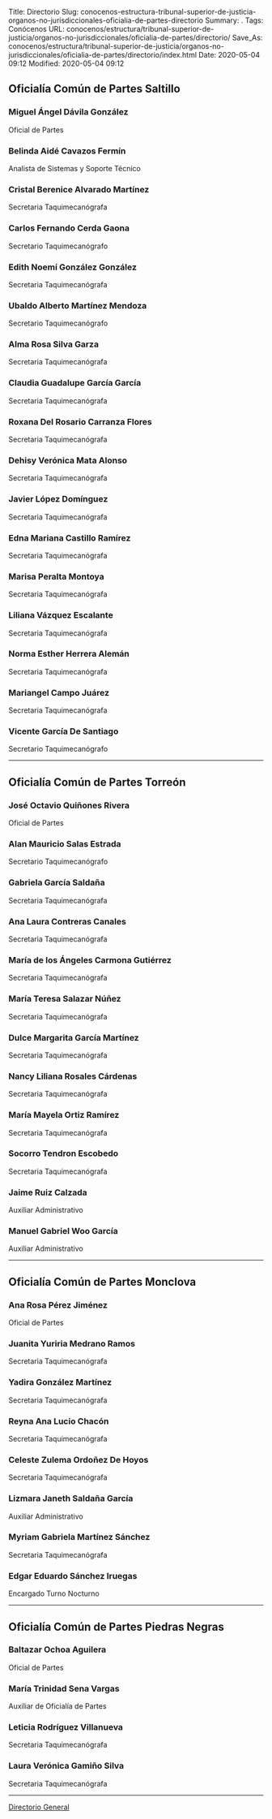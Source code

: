 Title: Directorio
Slug: conocenos-estructura-tribunal-superior-de-justicia-organos-no-jurisdiccionales-oficialia-de-partes-directorio
Summary: .
Tags: Conócenos
URL: conocenos/estructura/tribunal-superior-de-justicia/organos-no-jurisdiccionales/oficialia-de-partes/directorio/
Save_As: conocenos/estructura/tribunal-superior-de-justicia/organos-no-jurisdiccionales/oficialia-de-partes/directorio/index.html
Date: 2020-05-04 09:12
Modified: 2020-05-04 09:12



## Oficialía Común de Partes Saltillo

### Miguel Ángel Dávila González

Oficial de Partes

### Belinda Aidé Cavazos Fermín

Analista de Sistemas y Soporte Técnico

### Cristal Berenice Alvarado Martínez

Secretaria Taquimecanógrafa

### Carlos Fernando Cerda Gaona

Secretario Taquimecanógrafo

### Edith Noemí González González

Secretaria Taquimecanógrafa

### Ubaldo Alberto Martínez Mendoza

Secretario Taquimecanógrafo

### Alma Rosa Silva Garza

Secretaria Taquimecanógrafa

### Claudia Guadalupe García García

Secretaria Taquimecanógrafa

### Roxana Del Rosario Carranza Flores

Secretaria Taquimecanógrafa

### Dehisy Verónica Mata Alonso

Secretaria Taquimecanógrafa

### Javier López Domínguez

Secretaria Taquimecanógrafa

### Edna Mariana Castillo Ramírez

Secretaria Taquimecanógrafa

### Marisa Peralta Montoya

Secretaria Taquimecanógrafa

### Liliana Vázquez Escalante

Secretaria Taquimecanógrafa

### Norma Esther Herrera Alemán

Secretaria Taquimecanógrafa

### Mariangel Campo Juárez

Secretaria Taquimecanógrafa

### Vicente García De Santiago

Secretario Taquimecanógrafo

---

## Oficialía Común de Partes Torreón

### José Octavio Quiñones Rivera

Oficial de Partes

### Alan Mauricio Salas Estrada

Secretario Taquimecanógrafo

### Gabriela García Saldaña

Secretaria Taquimecanógrafa

### Ana Laura Contreras Canales

Secretaria Taquimecanógrafa

### María de los Ángeles Carmona Gutiérrez

Secretaria Taquimecanógrafa

### María Teresa Salazar Núñez

Secretaria Taquimecanógrafa

### Dulce Margarita García Martínez

Secretaria Taquimecanógrafa

### Nancy Liliana Rosales Cárdenas

Secretaria Taquimecanógrafa

### María Mayela Ortiz Ramírez

Secretaria Taquimecanógrafa

### Socorro Tendron Escobedo

Secretaria Taquimecanógrafa

### Jaime Ruiz Calzada

Auxiliar Administrativo

### Manuel Gabriel Woo García

Auxiliar Administrativo

---

## Oficialía Común de Partes Monclova

### Ana Rosa Pérez Jiménez

Oficial de Partes

### Juanita Yuriria Medrano Ramos

Secretaria Taquimecanógrafa

### Yadira González Martínez

Secretaria Taquimecanógrafa

### Reyna Ana Lucio Chacón

Secretaria Taquimecanógrafa

### Celeste Zulema Ordoñez De Hoyos

Secretaria Taquimecanógrafa

### Lizmara Janeth Saldaña García

Auxiliar Administrativo

### Myriam Gabriela Martínez Sánchez

Secretaria Taquimecanógrafa

### Edgar Eduardo Sánchez Iruegas

Encargado Turno Nocturno

---

## Oficialía Común de Partes Piedras Negras

### Baltazar Ochoa Aguilera

Oficial de Partes

### María Trinidad Sena Vargas

Auxiliar de Oficialía de Partes

### Leticia Rodríguez Villanueva

Secretaria Taquimecanógrafa

### Laura Verónica Gamiño Silva

Secretaria Taquimecanógrafa

---

[Directorio General](https://www.pjecz.gob.mx/transparencia/articulo-21/f03-directorio/)



